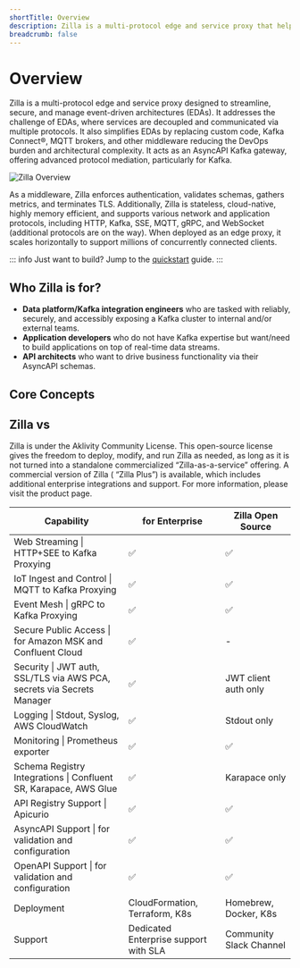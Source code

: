 ```yaml
---
shortTitle: Overview
description: Zilla is a multi-protocol edge and service proxy that helps streamline, secure, and manage event-driven architectures. This article highlights the core concepts of Zilla and give overall overview of Zilla documentation.
breadcrumb: false
---
```


# Overview

Zilla is a multi-protocol edge and service proxy designed to streamline, secure, and manage event-driven architectures (EDAs). It addresses the challenge of EDAs, where services are decoupled and communicated via multiple protocols. It also simplifies EDAs by replacing custom code, Kafka Connect®, MQTT brokers, and other middleware reducing the DevOps burden and architectural complexity. It acts as an AsyncAPI Kafka gateway, offering advanced protocol mediation, particularly for Kafka.

![Zilla Overview](/assets/zilla-overview-new.gif)

As a middleware, Zilla enforces authentication, validates schemas, gathers metrics, and terminates TLS. Additionally, Zilla is stateless, cloud-native, highly memory efficient, and supports various network and application protocols, including HTTP, Kafka, SSE, MQTT, gRPC, and WebSocket (additional protocols are on the way). When deployed as an edge proxy, it scales horizontally to support millions of concurrently connected clients.

::: info Just want to build?
Jump to the [quickstart](./how-tos/quickstart/index.md) guide.
:::

## Who Zilla is for?

- **Data platform/Kafka integration engineers** who are tasked with reliably, securely, and accessibly exposing a Kafka cluster to internal and/or external teams.
- **Application developers** who do not have Kafka expertise but want/need to build applications on top of real-time data streams.
- **API architects** who want to drive business functionality via their AsyncAPI schemas.

## Core Concepts

<div class="overview_cards">
  <VPCard
    title="Protocol"
    logo="/assets/icons/protocol.svg"
    link="./concepts/protocol.md"
  />

  <VPCard
    title="Proxy"
    logo="/assets/icons/proxy.svg"
    link="#"
  />

  <VPCard
    title="Data Governance"
    logo="/assets/icons/data governance.svg"
    link="#"
  />

  <VPCard
    title="Monitoring & Observability"
    logo="/assets/icons/monitoring.svg"
    link="#"
  />

  <VPCard
    title="Scalability"
    logo="/assets/icons/scalability.svg"
    link="#"
  />

  <VPCard
    title="Security"
    logo="/assets/icons/security.svg"
    link="#"
  />

  <VPCard
    title="Bring Your Own Spec"
    logo="/assets/icons/bring your own.svg"
    link="#"
  />
</div>

## Zilla vs <ZillaPlus />

Zilla is under the Aklivity Community License. This open-source license gives the freedom to deploy, modify, and run Zilla as needed, as long as it is not turned into a standalone commercialized “Zilla-as-a-service” offering. A commercial version of Zilla (<ZillaPlus/> “Zilla Plus”) is available, which includes additional enterprise integrations and support. For more information, please visit the [<ZillaPlus/>](https://www.aklivity.io/products/zilla-plus) product page.

| Capability                                                             | <ZillaPlus/> for Enterprise          | Zilla Open Source       |
| ---------------------------------------------------------------------- | ------------------------------------- | ----------------------- |
| Web Streaming \| HTTP+SEE to Kafka Proxying                            | ✅                                    | ✅                      |
| IoT Ingest and Control \| MQTT to Kafka Proxying                       | ✅                                    | ✅                      |
| Event Mesh \| gRPC to Kafka Proxying                                   | ✅                                    | ✅                      |
| Secure Public Access \| for Amazon MSK and Confluent Cloud             | ✅                                    | -                       |
| Security \| JWT auth, SSL/TLS via AWS PCA, secrets via Secrets Manager | ✅                                    | JWT client auth only    |
| Logging \| Stdout, Syslog, AWS CloudWatch                              | ✅                                    | Stdout only             |
| Monitoring \| Prometheus exporter                                      | ✅                                    | ✅                      |
| Schema Registry Integrations \| Confluent SR, Karapace, AWS Glue       | ✅                                    | Karapace only           |
| API Registry Support \| Apicurio                                       | ✅                                    | ✅                      |
| AsyncAPI Support \| for validation and configuration                   | ✅                                    | ✅                      |
| OpenAPI Support \| for validation and configuration                    | ✅                                    | ✅                      |
| Deployment                                                             | CloudFormation, Terraform, K8s        | Homebrew, Docker, K8s   |
| Support                                                                | Dedicated Enterprise support with SLA | Community Slack Channel |
